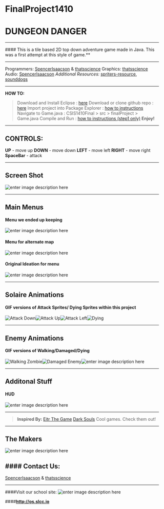 # FinalProject1410
DUNGEON DANGER
===================


----------


####**<i class="icon-gamepad"></i>** This is a tile based 2D top down adventure game made in Java.  This was a first attempt at this style of game.** 


----------


<i class="icon-code"></i> Programmers: [SpencerIsaacson](https://github.com/SpencerIsaacson) & [thatsscience](https://github.com/thatsscience)
<i class="icon-picture"></i>Graphics: [thatsscience](https://github.com/thatsscience)
<i class="icon-music"></i>Audio: [SpencerIsaacson](https://github.com/SpencerIsaacson)
<i class="icon-plus-squared"></i>*Additional Resources:* [spriters-resource](http://www.spriters-resource.com/), [sounddogs](http://www.sounddogs.com/)


----------


**HOW TO:<i class="icon-help"></i>**
> Download and Install Eclipse :  [here](http://eclipse.org/downloads/)
> Download or clone github repo : [here](https://github.com/CSIS1410NateSpencer/CSIS1410Final)
> Import project into Package Explorer : [how to instructions](http://agile.csc.ncsu.edu/SEMaterials/tutorials/import_export/)
> Navigate to Game.java : CSIS1410Final > src > finalProject > Game.java
> Compile and Run :  [how to instructions (step1 only)](http://pages.cs.wisc.edu/~cs302/labs/EclipseTutorial/Step_04.html)
> **Enjoy!**

----------
**CONTROLS:**
----------

**UP** - move up
**DOWN** - move down
**LEFT** - move left
**RIGHT** - move right
**SpaceBar** - attack


----------


**Screen Shot**
------------------
![enter image description here](https://lh3.googleusercontent.com/-7d_P2gidx2o/VT6sjM6AWAI/AAAAAAAAMxw/WIRmf0FJ9ww/s500/screen_shot.png "screen_shot.png")


----------


**Main Menus**
-------------
#### <i class="icon-picture"></i> Menu we ended up keeping
![enter image description here](https://lh3.googleusercontent.com/xsnWyS8Zz6D9pMn07uVlCDAZK12JZgfzmVoL_N1XB2M=s500 "dungeon_menu.gif")
#### <i class="icon-picture"></i> Menu for alternate map
![enter image description here](https://lh3.googleusercontent.com/--Yahl0pS4no/VT6nqfYvq7I/AAAAAAAAMw0/7VlseKxtxtE/s500/grassymenu.gif "grassymenu.gif")
#### <i class="icon-picture"></i> Original Ideation for menu
![enter image description here](https://lh3.googleusercontent.com/-Uyou3iHsVnY/VT6nx-3633I/AAAAAAAAMxA/rcZzTjOaWzg/s500/START_MENU.gif "START_MENU.gif")


----------


**Solaire Animations**
-------------
#### <i class="icon-picture"></i> GIF versions of Attack Sprites/ Dying Sprites within this project
![Attack Down](https://lh3.googleusercontent.com/tJviW0pNaiX6EwrxZ6Q-p4k6wodKgL6YdfKu_4nDJ7U=s300 "attack_down.gif")![Attack Up](https://lh3.googleusercontent.com/wInjWGbg85BSCvJYjBou-RGhNyQcVzzrH7hBUQnqrq0=s300 "attack_up.gif")![Attack Left](https://lh3.googleusercontent.com/MIWx4s4Miowpi6qDpTFDpUT6G-iXCk1TF330IXDPRgk=s300 "left_attack.gif")![Dying](https://lh3.googleusercontent.com/7Lh2a29R-x6AQ18J9oFDZCDluLBw_JwApXL0fkaDJVE=s300 "dying_animated.gif") 


----------


**Enemy Animations**
-------------
#### <i class="icon-picture"></i>GIF versions of Walking/Damaged/Dying
![Walking Zombie](https://lh3.googleusercontent.com/rejJjiLB1oMSL25R8xavvki1jzcqt_PN4jHi0IdbZAY=s300 "walk_zombie.gif")![Damaged Enemy](https://lh3.googleusercontent.com/lKpAAHG4rB3e6JGXEdPhS1byi38DrhA9vLZMtYY_1YU=s300 "damaged_enemy_animated.gif")![enter image description here](https://lh3.googleusercontent.com/EHbSb9kBVHc9nXna4McfGgLE5fK1x9o6oMyIzMM210A=s300 "dying_enemy.gif")


----------


**Additonal Stuff**
-----
#### <i class="icon-picture"></i> HUD
![enter image description here](https://lh3.googleusercontent.com/-GKvX67InjsA/VT6oagjU9II/AAAAAAAAMxM/jDehEoRdu0Y/s300/empty_hud.png "empty_hud.png")


----------


>**Inspired By:**
[Eitr The Game](http://eitrthegame.com/)
[Dark Souls](http://www.darksoulsii.com/us/)
Cool games. Check them out!


----------


**The Makers**
------------------
![enter image description here](https://lh3.googleusercontent.com/n-VtNVOLibhOuT3pEzSkcvaBXvyjnNGY22G4qwoHgio=s500 "splash_screen.png")

####<i class="icon-mail"></i> **Contact Us:**
--------
<i class="icon-code"></i>  [SpencerIsaacson](https://github.com/SpencerIsaacson) & [thatsscience](https://github.com/thatsscience)


----------
####Visit our school site:
![enter image description here](https://lh3.googleusercontent.com/-rWD1U4nvyog/VT603F9pxDI/AAAAAAAAMyM/TtqF3uPbedM/s500/os_retro.gif "os_retro.gif")

####**http://os.slcc.io**
